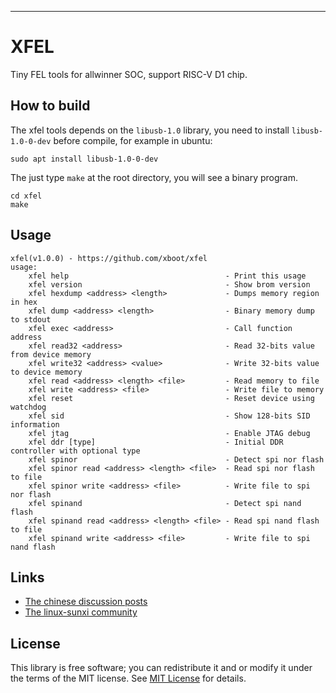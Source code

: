 

***
# XFEL
Tiny FEL tools for allwinner SOC, support RISC-V D1 chip.

## How to build

The xfel tools depends on the `libusb-1.0` library, you need to install `libusb-1.0-0-dev` before compile, for example in ubuntu:
```shell
sudo apt install libusb-1.0-0-dev
```

The just type `make` at the root directory, you will see a binary program.

```shell
cd xfel
make
```

## Usage

```
xfel(v1.0.0) - https://github.com/xboot/xfel
usage:
    xfel help                                   - Print this usage
    xfel version                                - Show brom version
    xfel hexdump <address> <length>             - Dumps memory region in hex
    xfel dump <address> <length>                - Binary memory dump to stdout
    xfel exec <address>                         - Call function address
    xfel read32 <address>                       - Read 32-bits value from device memory
    xfel write32 <address> <value>              - Write 32-bits value to device memory
    xfel read <address> <length> <file>         - Read memory to file
    xfel write <address> <file>                 - Write file to memory
    xfel reset                                  - Reset device using watchdog
    xfel sid                                    - Show 128-bits SID information
    xfel jtag                                   - Enable JTAG debug
    xfel ddr [type]                             - Initial DDR controller with optional type
    xfel spinor                                 - Detect spi nor flash
    xfel spinor read <address> <length> <file>  - Read spi nor flash to file
    xfel spinor write <address> <file>          - Write file to spi nor flash
    xfel spinand                                - Detect spi nand flash
    xfel spinand read <address> <length> <file> - Read spi nand flash to file
    xfel spinand write <address> <file>         - Write file to spi nand flash
```

## Links

* [The chinese discussion posts](https://whycan.com/t_6546.html)
* [The  linux-sunxi community](http://sunxi.org/)

## License

This library is free software; you can redistribute it and or modify it under the terms of the MIT license. See [MIT License](LICENSE) for details.

